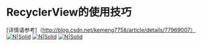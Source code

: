 # RecyclerView的使用技巧
[详情请参考]（http://blog.csdn.net/kemeng7758/article/details/77969007）
[![N|Solid](http://img.blog.csdn.net/20170913203120007?watermark/2/text/aHR0cDovL2Jsb2cuY3Nkbi5uZXQva2VtZW5nNzc1OA==/font/5a6L5L2T/fontsize/400/fill/I0JBQkFCMA==/dissolve/70/gravity/Center)]()
[![N|Solid](http://img.blog.csdn.net/20170913203152843?watermark/2/text/aHR0cDovL2Jsb2cuY3Nkbi5uZXQva2VtZW5nNzc1OA==/font/5a6L5L2T/fontsize/400/fill/I0JBQkFCMA==/dissolve/70/gravity/Center)]()
[![N|Solid](http://img.blog.csdn.net/20170913203222018?watermark/2/text/aHR0cDovL2Jsb2cuY3Nkbi5uZXQva2VtZW5nNzc1OA==/font/5a6L5L2T/fontsize/400/fill/I0JBQkFCMA==/dissolve/70/gravity/Center)]()